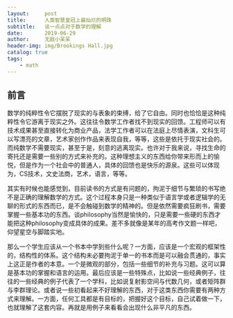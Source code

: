 ```yaml
---
layout:     post
title:      人类智慧皇冠上最灿烂的明珠
subtitle:   谈一点点对于数学的理解
date:       2019-06-29
author:     无敌小呆呆
header-img: img/Brookings Hall.jpg
catalog: true
tags:
    - math
---
```


## 前言

数学的纯粹性令它摆脱了现实的与表象的束缚，给了它自由。同时也恰恰是这种纯粹性令它游离于现实之外。这往往令数学工作者找不到现实的回馈。工程师可以有技术成果甚至直接转化为商业产品，法学工作者可以在法庭上尽情表演，文科生可以写漂亮的文章，艺术家创作作品来表现自我，等等，这些是依托于现实社会的。而纯数学不需要现实，甚至于是，刻意的逃离现实。也许对于我来说，寻找生命的寄托还是需要一些别的方式来补充的。这种理想主义的东西给你带来形而上的愉悦，但是作为一个社会中的普通人，具体的回馈也是快乐的源泉。这些可以体现为，CS技术，文史法商，艺术，语言，等等。

其实有时候也能感觉到，目前读书的方式是有问题的，拘泥于细节与繁琐的书写绝不是正确的理解数学的方式。这个过程本身只是一种类似于语言学或者逻辑学的无聊的形式的东西而已，是不会触碰到数学的精神的。但是依然需要疯狂刷书，需要掌握一些基本功的东西。谈philosophy当然是愉快的，只是需要一些硬的东西才能把这种philosophy变成具体的成果。差不多就像是某年的高考作文题一样吧，仰望星空与脚踏实地。

那么一个学生应该从一个书本中学到些什么呢？一方面，应该是一个宏观的框架性的，结构性的体系。这个结构未必要拘泥于单一的书本而是可以融会贯通的，事实上这正是作者的本意。一个是微观的部分，包括一些细节的补充与习题。这可以算是基本功的掌握和语言的运用。最后应该是一些特殊点，比如说一些经典例子，往往的一些经典的例子代表了一个学科，比如说复射影空间与代数几何，或者矩阵群与李群理论。或者说一些初看起来不好理解的东西，对于这类东西你需要有两种方式来理解。一方面，任何工具都是有目标的，把握好这个目标，自己试着做一下，也就理解了这套内容。再就是用例子来看看会出现什么非平凡的东西。
